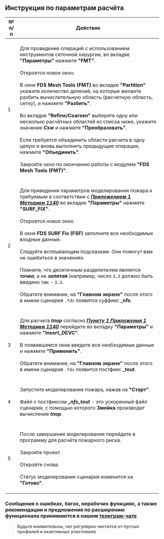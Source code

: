 ## Инструкция по параметрам расчёта
|	№ п/п	|	Действие	|
|---------|---------|
|	1	|	<br>Для проведения операций с использованием инструментов сеточной хирургии, во вкладке **"Параметры"** нажмите **"FMT"**.<br><br>Откроется новое окно.<br><br>В окне **FDS Mesh Tools (FMT)** во вкладке **"Partition"** укажите количество делений, на которые желаете разбить вычислительную область (расчетную область, сетку), и нажмите **"Разбить"**.<br><br>Во вкладке **"Refine/Coarsen"** выберите одну или несколько расчётных областей из списка ниже, укажите значение ***Csw*** и нажмите **"Преобразовать"**.<br><br>Если требуется объединить области расчета в одну целую и вновь выполнить предыдущие операции, нажмите **"Объединить"**.<br><br>Закройте окно по окончанию работы с модулем **"FDS Mesh Tools (FMT)"**.<br><br> 	|
|	2	|	<br>Для приведения параметров моделирования пожара к требуемым в соответствии с [***Приложением 1 Методики 1140***](https://ivo.garant.ru/#/document/406577165/paragraph/185/doclist/198/1/0/0/методика%201140:0) во вкладке **"Параметры"** нажмите **"SURF_FIX"**.<br><br>Откроется новое окно.<br><br>В окне **FDS SURF Fix (FSF)** заполните все необходимые входные данные.<br><br>Следуйте всплывающим подсказкам. Они помогут вам не ошибиться в значениях.<br><br>Помните, что десятичным разделителем является ***точка***, а не ***запятая*** (например, число `3,3` должно быть введено так - `3.3`.<br><br>Обратите внимание, на **"Главном экране"** после этого в имени сценария `.fds` появится суффикс **_nfs**.<br><br>	|
|	3	|	<br>Для расчета ***tпор*** согласно [***Пункту 1 Приложения 1 Методики 1140***](https://ivo.garant.ru/#/document/406577165/paragraph/185/doclist/198/1/0/0/методика%201140:0) перейдите во вкладку **"Параметры"** и нажмите **"Insert_DEVC"**.<br><br>В появившемся окне введите все необходимые данные и нажмите **"Применить"**.<br><br>Обратите внимание, на **"Главном экране"** после этого в имени сценария `.fds` появится постфикс **_tout**.<br><br>	|
|	4	|	<br>Запустите моделирование пожара, нажав на **"Старт"**.<br><br>Файл с постфиксом ***_nfs_tout*** - это ускоренный файл сценария, с помощью которого **Змейка** производит вычисление ***tпор***.<br><br>	|
|	5	|	<br>После завершения моделирования перейдите в программу для расчёта пожарного риска.<br><br>Закройте проект.<br><br>Откройте снова.<br><br>Статус моделирования сценария изменится на **"Готово"**.<br><br>	|

### Сообщения о ошибках, багах, нерабочих функциях, а также рекомендации и предложения по расширению функционала принимаются в нашем [**телеграм-чате**](https://t.me/+LdZFKLaDjIA1YWVi)
>**Будьте внимательны, чат регулярно чистится от пустых профилей и неактивных участников**